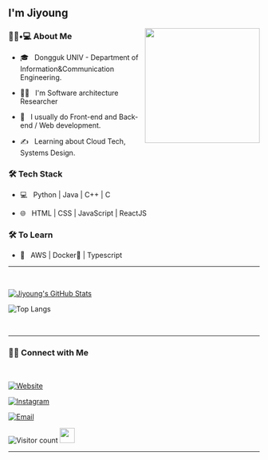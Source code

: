 <h2> I'm Jiyoung</h2>

<img align='right' src="https://media.giphy.com/media/VgCDAzcKvsR6OM0uWg/giphy.gif" width="230">

<h3> 👨🏻•💻 About Me </h3>


- 🎓 &nbsp; Dongguk UNIV - Department of Information&Communication Engineering.

- 🐱‍👤 &nbsp; I'm Software architecture Researcher

- 🤔 &nbsp; I usually do Front-end and Back-end / Web development.

- ✍️ &nbsp; Learning about Cloud Tech, Systems Design.




<h3>🛠 Tech Stack</h3>



- 💻 &nbsp; Python | Java | C++ | C 

- 🌐 &nbsp; HTML | CSS | JavaScript | ReactJS

<!--

- 🛢 &nbsp; Firebase | MongoDB

- 🔧 &nbsp; Git | Markdown | Selenium 

- ♟ &nbsp; Flask | NodeJS

- 🖥 &nbsp; Illustrator| Photoshop | InDesign

-->



<h3>🛠 To Learn</h3>

- 🔧 &nbsp; AWS | Docker🐳 | Typescript

<hr>



<br/>

[![Jiyoung's GitHub Stats](https://github-readme-stats.vercel.app/api?username=Jungjjeong&show_icons=true)](https://github.com/Jungjjeong)


![Top Langs](https://github-readme-stats.vercel.app/api/top-langs/?username=Jungjjeong&show_icons=true)

<br/>



<hr>



<h3> 🤝🏻 Connect with Me </h3>

<br>



<p align="center">

<a href="https://shivammalpani.netlify.app/"><img alt="Website" src="https://img.shields.io/badge/shivammalpani.netlify.app-black?style=flat-square&logo=google-chrome"></a>

<a href="https://www.instagram.com/j1y_____gg/"><img alt="Instagram" src="https://img.shields.io/badge/Instagram-j1y_____gg-black?style=flat-square&logo=instagram"></a>

<a href="mailto:sky990106@dgu.ac.kr"><img alt="Email" src="https://img.shields.io/badge/Email-sky990106@dgu.ac.kr-blue?style=flat-square&logo=gmail"></a>

</p>





![Visitor count](https://visitor-badge.laobi.icu/badge?page_id=Jungjjeong.Jungjjeong)   <img src="https://media.giphy.com/media/dxn6fRlTIShoeBr69N/giphy.gif" width="30">





<hr>



